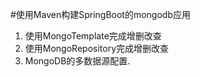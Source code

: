 #使用Maven构建SpringBoot的mongodb应用
1. 使用MongoTemplate完成增删改查
2. 使用MongoRepository完成增删改查
3. MongoDB的多数据源配置.